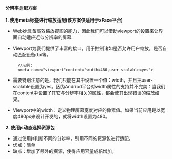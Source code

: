 #### 分辨率适配方案 

**1. 使用meta标签进行缩放适配(该方案仅适用于xFace平台)**

- Webkit具备高效缩放视图的能力，因此我们可以借助viewport的设置来让界面自动适应近似分辨率的屏幕.
- Viewport为我们提供了丰富的接口，用于控制诸如是否允许用户缩放，是否自动匹配设备dpi等。

        //示例：
        <meta name="viewport"content="width=480,user-scalable=yes">

- 需要特别注意的是，我们只能在其中设置一个值：width，并且把user-scalable设置为yes。因为Andriod平台对width属性的支持并不完美：当我们在content中设置了其它与分辨率相关的属性，都会使其出现错误的缩放结果。
- Viewport中的width：定义物理屏幕宽度对应的像素值。如果当前应用是以宽度480px来设计开发的，就将width设置为480。

**2. 使用js动态选择资源包**

- 通过使用js判断不同的分辨率，引用不同的资源包进行适配。
- 优点：简单
- 缺点：增加了额外的资源，使得应用容量成倍增加。

